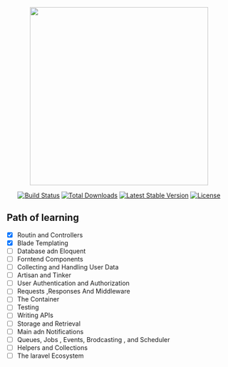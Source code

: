 
<p align="center"><a href="https://laravel.com" target="_blank"><img src="https://raw.githubusercontent.com/laravel/art/master/logo-lockup/5%20SVG/2%20CMYK/1%20Full%20Color/laravel-logolockup-cmyk-red.svg" width="400"></a></p>

<p align="center">
<a href="https://travis-ci.org/laravel/framework"><img src="https://travis-ci.org/laravel/framework.svg" alt="Build Status"></a>
<a href="https://packagist.org/packages/laravel/framework"><img src="https://img.shields.io/packagist/dt/laravel/framework" alt="Total Downloads"></a>
<a href="https://packagist.org/packages/laravel/framework"><img src="https://img.shields.io/packagist/v/laravel/framework" alt="Latest Stable Version"></a>
<a href="https://packagist.org/packages/laravel/framework"><img src="https://img.shields.io/packagist/l/laravel/framework" alt="License"></a>
</p>

## Path of learning

 - [x] Routin and Controllers
 - [x] Blade Templating
 - [ ] Database adn Eloquent
 - [ ] Forntend Components
 - [ ] Collecting and Handling User Data
 - [ ] Artisan and Tinker
 - [ ] User Authentication and Authorization
 - [ ] Requests ,Responses And Middleware
 - [ ] The Container
 - [ ] Testing
 - [ ] Writing APIs
 - [ ] Storage and Retrieval
 - [ ] Main adn Notifications
 - [ ] Queues, Jobs , Events, Brodcasting , and Scheduler
 - [ ] Helpers and Collections
 - [ ] The laravel Ecosystem

